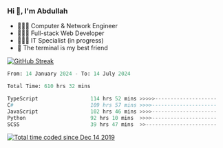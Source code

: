 <h3>Hi 👋, I'm Abdullah</h3>

- 👷🏼‍♂️ Computer & Network Engineer
- 👨🏻‍💻 Full-stack Web Developer
- 👨🏻‍💻 IT Specialist (in progress)
- 🖤 The terminal is my best friend

[![GitHub Streak](https://streak-stats.demolab.com?user=al3bad&theme=transparent&date_format=j%20M%5B%20Y%5D)](https://git.io/streak-stats)

<!--START_SECTION:waka-->

```python
From: 14 January 2024 - To: 14 July 2024

Total Time: 610 hrs 32 mins

TypeScript                 114 hrs 52 mins >>>>>--------------------   18.66 %
C#                         109 hrs 57 mins >>>>---------------------   17.86 %
JavaScript                 102 hrs 46 mins >>>>---------------------   16.70 %
Python                     92 hrs 10 mins  >>>>---------------------   14.97 %
SCSS                       39 hrs 47 mins  >>-----------------------   06.46 %
```

<!--END_SECTION:waka-->

<p>
  <a href="https://wakatime.com/@ce2a2aac-0d6b-4d65-b864-8a4bcaf12967"><img src="https://wakatime.com/badge/user/ce2a2aac-0d6b-4d65-b864-8a4bcaf12967.svg" alt="Total time coded since Dec 14 2019" /></a>
</p>
